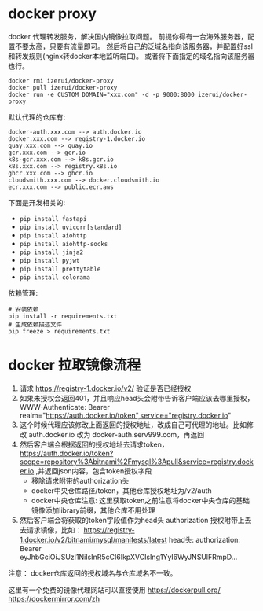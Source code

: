 # docker proxy

docker 代理转发服务，解决国内镜像拉取问题。
前提你得有一台海外服务器，配置不要太高，只要有流量即可。
然后将自己的泛域名指向该服务器，并配置好ssl和转发规则(nginx转docker本地监听端口)。
或者将下面指定的域名指向该服务器也行。
```
docker rmi izerui/docker-proxy
docker pull izerui/docker-proxy
docker run -e CUSTOM_DOMAIN="xxx.com" -d -p 9000:8000 izerui/docker-proxy
```

默认代理的仓库有:
```
docker-auth.xxx.com --> auth.docker.io
docker.xxx.com --> registry-1.docker.io
quay.xxx.com --> quay.io
gcr.xxx.com --> gcr.io
k8s-gcr.xxx.com --> k8s.gcr.io
k8s.xxx.com --> registry.k8s.io
ghcr.xxx.com --> ghcr.io
cloudsmith.xxx.com --> docker.cloudsmith.io
ecr.xxx.com --> public.ecr.aws
```



下面是开发相关的:

* `pip install fastapi`
* `pip install uvicorn[standard]`
* `pip install aiohttp`
* `pip install aiohttp-socks`
* `pip install jinja2`
* `pip install pyjwt`
* `pip install prettytable`
* `pip install colorama`


依赖管理:
```
# 安装依赖
pip install -r requirements.txt
# 生成依赖描述文件
pip freeze > requirements.txt
```

# docker 拉取镜像流程
1. 请求 https://registry-1.docker.io/v2/ 验证是否已经授权
2. 如果未授权会返回401，并且响应head头会附带告诉客户端应该去哪里授权，WWW-Authenticate: Bearer realm="https://auth.docker.io/token",service="registry.docker.io"
3. 这个时候代理应该修改上面返回的授权地址，改成自己可代理的地址。比如修改 auth.docker.io 改为 docker-auth.serv999.com，再返回
4. 然后客户端会根据返回的授权地址去请求token，https://auth.docker.io/token?scope=repository%3Abitnami%2Fmysql%3Apull&service=registry.docker.io ,并返回json内容，包含token授权字段
   * 移除请求附带的authorization头
   * docker中央仓库路径/token，其他仓库授权地址为/v2/auth
   * docker中央仓库注意: 这里获取token之前注意将docker中央仓库的基础镜像添加library前缀，其他仓库不用处理
5. 然后客户端会将获取的token字段值作为head头 authorization 授权附带上去去请求镜像，比如： https://registry-1.docker.io/v2/bitnami/mysql/manifests/latest head头: authorization: Bearer eyJhbGciOiJSUzI1NiIsInR5cCI6IkpXVCIsIng1YyI6WyJNSUlFRmpD...

注意： docker仓库返回的授权域名与仓库域名不一致。


这里有一个免费的镜像代理网站可以直接使用
https://dockerpull.org/
https://dockermirror.com/zh